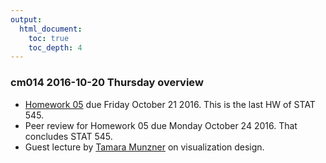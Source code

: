 ```yaml
---
output:
  html_document:
    toc: true
    toc_depth: 4
---
```


### cm014 2016-10-20 Thursday overview

  * [Homework 05](hw05_factor-figure-boss-repo-hygiene.html) due Friday October 21 2016. This is the last HW of STAT 545.
  * Peer review for Homework 05 due Monday October 24 2016. That concludes STAT 545.
  * Guest lecture by [Tamara Munzner](https://www.cs.ubc.ca/~tmm/) on visualization design.
